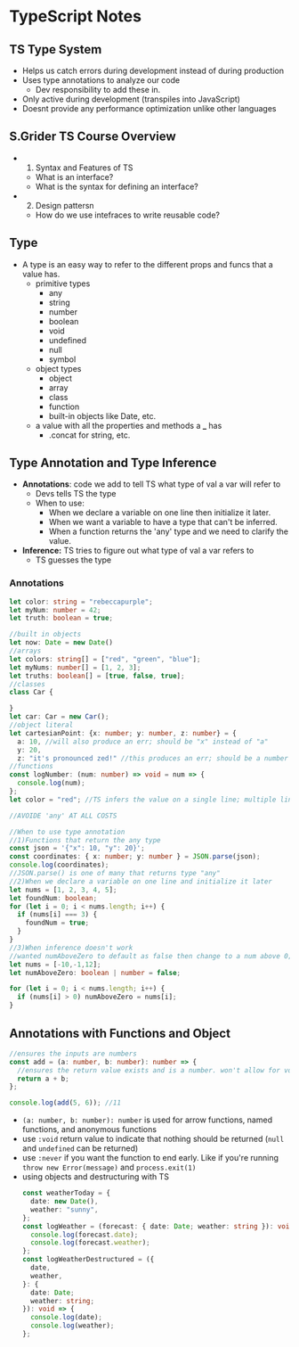 # TypeScript Notes

## TS Type System

- Helps us catch errors during development instead of during production
- Uses type annotations to analyze our code
  - Dev responsibility to add these in.
- Only active during development (transpiles into JavaScript)
- Doesnt provide any performance optimization unlike other languages

## S.Grider TS Course Overview

- 1. Syntax and Features of TS
  - What is an interface?
  - What is the syntax for defining an interface?
- 2. Design pattersn
  - How do we use intefraces to write reusable code?

## Type

- A type is an easy way to refer to the different props and funcs that a value has.
  - primitive types
    - any
    - string
    - number
    - boolean
    - void
    - undefined
    - null
    - symbol
  - object types
    - object
    - array
    - class
    - function
    - built-in objects like Date, etc.
  - a value with all the properties and methods a **\_** has
    - .concat for string, etc.

## Type Annotation and Type Inference

- **Annotations**: code we add to tell TS what type of val a var will refer to
  - Devs tells TS the type
  - When to use:
    - When we declare a variable on one line then initialize it later.
    - When we want a variable to have a type that can't be inferred.
    - When a function returns the 'any' type and we need to clarify the value.
- **Inference:** TS tries to figure out what type of val a var refers to
  - TS guesses the type

### Annotations

```typescript
let color: string = "rebeccapurple";
let myNum: number = 42;
let truth: boolean = true;

//built in objects
let now: Date = new Date()
//arrays
let colors: string[] = ["red", "green", "blue"];
let myNums: number[] = [1, 2, 3];
let truths: boolean[] = [true, false, true];
//classes
class Car {

}
let car: Car = new Car();
//object literal
let cartesianPoint: {x: number; y: number, z: number} = {
  a: 10, //will also produce an err; should be "x" instead of "a"
  y: 20,
  z: "it's pronounced zed!" //this produces an err; should be a number not a string
//functions
const logNumber: (num: number) => void = num => {
  console.log(num);
};
let color = "red"; //TS infers the value on a single line; multiple lines have ": any"

//AVOIDE 'any' AT ALL COSTS

//When to use type annotation
//1)Functions that return the any type
const json = '{"x": 10, "y": 20}';
const coordinates: { x: number; y: number } = JSON.parse(json);
console.log(coordinates);
//JSON.parse() is one of many that returns type "any"
//2)When we declare a variable on one line and initialize it later
let nums = [1, 2, 3, 4, 5];
let foundNum: boolean;
for (let i = 0; i < nums.length; i++) {
  if (nums[i] === 3) {
    foundNum = true;
  }
}
//3)When inference doesn't work
//wanted numAboveZero to default as false then change to a num above 0;
let nums = [-10,-1,12];
let numAboveZero: boolean | number = false;

for (let i = 0; i < nums.length; i++) {
  if (nums[i] > 0) numAboveZero = nums[i];
}
```

## Annotations with Functions and Object

```typescript
//ensures the inputs are numbers
const add = (a: number, b: number): number => {
  //ensures the return value exists and is a number. won't allow for void return values that just have side effects
  return a + b;
};

console.log(add(5, 6)); //11
```

- `(a: number, b: number): number` is used for arrow functions, named functions, and anonymous functions
- use `:void` return value to indicate that nothing should be returned (`null` and `undefined` can be returned)
- use `:never` if you want the function to end early. Like if you're running `throw new Error(message)` and `process.exit(1)`
- using objects and destructuring with TS
  ```typescript
  const weatherToday = {
    date: new Date(),
    weather: "sunny",
  };
  const logWeather = (forecast: { date: Date; weather: string }): void => {
    console.log(forecast.date);
    console.log(forecast.weather);
  };
  const logWeatherDestructured = ({
    date,
    weather,
  }: {
    date: Date;
    weather: string;
  }): void => {
    console.log(date);
    console.log(weather);
  };
  ```
